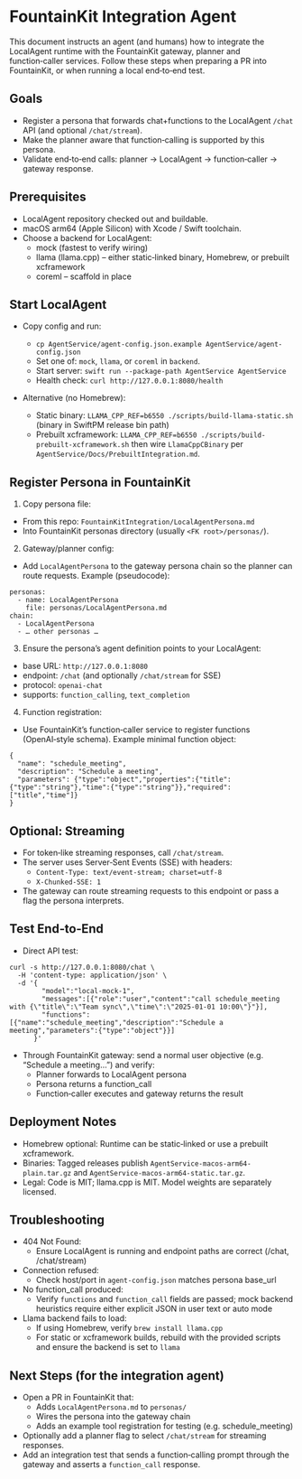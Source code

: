 # FountainKit Integration Agent

This document instructs an agent (and humans) how to integrate the LocalAgent runtime with the FountainKit gateway, planner and function‑caller services. Follow these steps when preparing a PR into FountainKit, or when running a local end‑to‑end test.

## Goals

- Register a persona that forwards chat+functions to the LocalAgent `/chat` API (and optional `/chat/stream`).
- Make the planner aware that function‑calling is supported by this persona.
- Validate end‑to‑end calls: planner → LocalAgent → function‑caller → gateway response.

## Prerequisites

- LocalAgent repository checked out and buildable.
- macOS arm64 (Apple Silicon) with Xcode / Swift toolchain.
- Choose a backend for LocalAgent:
  - mock (fastest to verify wiring)
  - llama (llama.cpp) – either static‑linked binary, Homebrew, or prebuilt xcframework
  - coreml – scaffold in place

## Start LocalAgent

- Copy config and run:
  - `cp AgentService/agent-config.json.example AgentService/agent-config.json`
  - Set one of: `mock`, `llama`, or `coreml` in `backend`.
  - Start server: `swift run --package-path AgentService AgentService`
  - Health check: `curl http://127.0.0.1:8080/health`

- Alternative (no Homebrew):
  - Static binary: `LLAMA_CPP_REF=b6550 ./scripts/build-llama-static.sh` (binary in SwiftPM release bin path)
  - Prebuilt xcframework: `LLAMA_CPP_REF=b6550 ./scripts/build-prebuilt-xcframework.sh` then wire `LlamaCppCBinary` per `AgentService/Docs/PrebuiltIntegration.md`.

## Register Persona in FountainKit

1) Copy persona file:
- From this repo: `FountainKitIntegration/LocalAgentPersona.md`
- Into FountainKit personas directory (usually `<FK root>/personas/`).

2) Gateway/planner config:
- Add `LocalAgentPersona` to the gateway persona chain so the planner can route requests. Example (pseudocode):

```
personas:
  - name: LocalAgentPersona
    file: personas/LocalAgentPersona.md
chain:
  - LocalAgentPersona
  - … other personas …
```

3) Ensure the persona’s agent definition points to your LocalAgent:
- base URL: `http://127.0.0.1:8080`
- endpoint: `/chat` (and optionally `/chat/stream` for SSE)
- protocol: `openai-chat`
- supports: `function_calling`, `text_completion`

4) Function registration:
- Use FountainKit’s function‑caller service to register functions (OpenAI‑style schema). Example minimal function object:

```
{
  "name": "schedule_meeting",
  "description": "Schedule a meeting",
  "parameters": {"type":"object","properties":{"title":{"type":"string"},"time":{"type":"string"}},"required":["title","time"]}
}
```

## Optional: Streaming

- For token‑like streaming responses, call `/chat/stream`.
- The server uses Server‑Sent Events (SSE) with headers:
  - `Content-Type: text/event-stream; charset=utf-8`
  - `X-Chunked-SSE: 1`
- The gateway can route streaming requests to this endpoint or pass a flag the persona interprets.

## Test End‑to‑End

- Direct API test:

```
curl -s http://127.0.0.1:8080/chat \
  -H 'content-type: application/json' \
  -d '{
        "model":"local-mock-1",
        "messages":[{"role":"user","content":"call schedule_meeting with {\"title\":\"Team sync\",\"time\":\"2025-01-01 10:00\"}"}],
        "functions":[{"name":"schedule_meeting","description":"Schedule a meeting","parameters":{"type":"object"}}]
      }'
```

- Through FountainKit gateway: send a normal user objective (e.g. “Schedule a meeting…”) and verify:
  - Planner forwards to LocalAgent persona
  - Persona returns a function_call
  - Function‑caller executes and gateway returns the result

## Deployment Notes

- Homebrew optional: Runtime can be static‑linked or use a prebuilt xcframework.
- Binaries: Tagged releases publish `AgentService-macos-arm64-plain.tar.gz` and `AgentService-macos-arm64-static.tar.gz`.
- Legal: Code is MIT; llama.cpp is MIT. Model weights are separately licensed.

## Troubleshooting

- 404 Not Found:
  - Ensure LocalAgent is running and endpoint paths are correct (/chat, /chat/stream)
- Connection refused:
  - Check host/port in `agent-config.json` matches persona base_url
- No function_call produced:
  - Verify `functions` and `function_call` fields are passed; mock backend heuristics require either explicit JSON in user text or auto mode
- Llama backend fails to load:
  - If using Homebrew, verify `brew install llama.cpp`
  - For static or xcframework builds, rebuild with the provided scripts and ensure the backend is set to `llama`

## Next Steps (for the integration agent)

- Open a PR in FountainKit that:
  - Adds `LocalAgentPersona.md` to `personas/`
  - Wires the persona into the gateway chain
  - Adds an example tool registration for testing (e.g. schedule_meeting)
- Optionally add a planner flag to select `/chat/stream` for streaming responses.
- Add an integration test that sends a function‑calling prompt through the gateway and asserts a `function_call` response.

